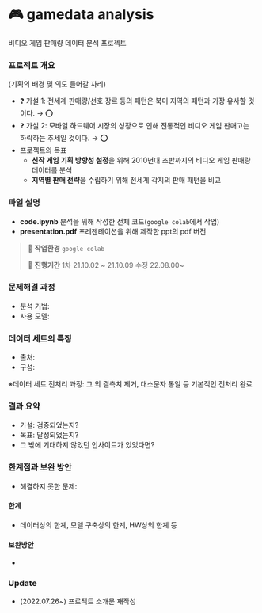 # 🎮 gamedata analysis
비디오 게임 판매량 데이터 분석 프로젝트


### 프로젝트 개요
(기획의 배경 및 의도 들어갈 자리) 

- ❓ 가설 1: 전세계 판매량/선호 장르 등의 패턴은 북미 지역의 패턴과 가장 유사할 것이다. → ⭕️
- ❓ 가설 2: 모바일 하드웨어 시장의 성장으로 인해 전통적인 비디오 게임 판매고는 하락하는 추세일 것이다. → ⭕️
- 프로젝트의 목표
  - **신작 게임 기획 방향성 설정**을 위해 2010년대 초반까지의 비디오 게임 판매량 데이터를 분석
  - **지역별 판매 전략**을 수립하기 위해 전세계 각지의 판매 패턴을 비교

### 파일 설명
- **code.ipynb** 분석을 위해 작성한 전체 코드(`google colab`에서 작업)
- **presentation.pdf** 프레젠테이션을 위해 제작한 ppt의 pdf 버전

>💭 **작업환경** `google colab`
>
>📅 **진행기간** 1차 21.10.02 ~ 21.10.09 수정 22.08.00~
### 문제해결 과정
- 분석 기법: 
- 사용 모델: 


### 데이터 세트의 특징

- 출처: 
- 구성: 

※데이터 세트 전처리 과정: 
그 외 결측치 제거, 대소문자 통일 등 기본적인 전처리 완료 

### 결과 요약

- 가설: 검증되었는지?
- 목표: 달성되었는지?
- 그 밖에 기대하지 않았던 인사이트가 있었다면?

### 한계점과 보완 방안
- 해결하지 못한 문제: 

#### 한계
- 데이터상의 한계, 모델 구축상의 한계, HW상의 한계 등

#### 보완방안
- 



### Update

- (2022.07.26~) 프로젝트 소개문 재작성

